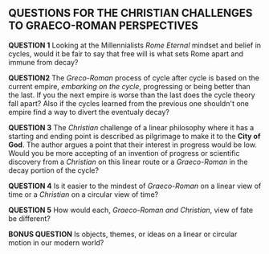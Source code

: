   ## QUESTIONS FOR THE CHRISTIAN CHALLENGES TO GRAECO-ROMAN PERSPECTIVES
  
  **QUESTION 1**  Looking at the Millennialists _Rome Eternal_ mindset and belief in cycles, would it be fair to say that free will is what sets Rome apart and immune from decay?
  
  **QUESTION2**   The _Greco-Roman_ process of cycle after cycle is based on the current empire, _embarking on the cycle_, progressing or being better than the last. If you the next empire is worse than the last does the cycle theory fall apart? Also if the cycles learned from the previous one shouldn't one empire find a way to divert the eventualy decay? 
  
  **QUESTION 3** The _Christian_ challenge of a linear philosophy where it has a starting and ending point is described as pilgrimage to make it to the **City of God**. The author argues a point that their interest in progress would be low. Would you be more accepting of an invention of progress or scientific discovery from a _Christian_ on this linear route or a _Graeco-Roman_ in the decay portion of the cycle?
  
  **QUESTION 4** Is it easier to the mindest of _Graeco-Roman_ on a linear view of time or a _Christian_ on a circular view of time?
  
  **QUESTION 5** How would each, _Graeco-Roman and Christian_, view of fate be different?
  
  **BONUS QUESTION** Is objects, themes, or ideas on a linear or circular motion in our modern world?
